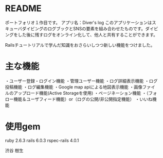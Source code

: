 # README
ポートフォリオ１作目です。
アプリ名：Diver's log
このアプリケーションはスキューバダイビングのログブックとSNSの要素を組み合わせたものです。ダイビングをした後に残すログをオンライン化して、他人と共有することができます。

Railsチュートリアルで学んだ知識をおさらいしつつ新しい機能をつけました。

# 主な機能
・ユーザー登録・ログイン機能
・管理ユーザー機能
・ログ詳細表示機能
・ログ投稿機能
・ログ編集機能
・Google map apiによる地図表示機能
・画像ファイルのアップロード機能(Active Storageを使用)
・ページネーション機能
・（フォロー機能＆ユーザフィード機能）or（ログの公開/非公開指定機能）
・いいね機能

# 使用gem
ruby 2.6.3
rails 6.0.3
rspec-rails 4.0.1

渋谷 樹生